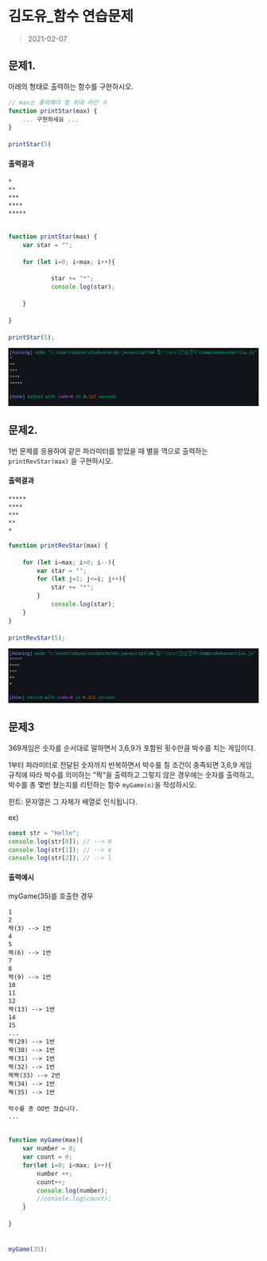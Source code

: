 # 김도유_함수 연습문제

> 2021-02-07

## 문제1.

아래의 형태로 출력하는 함수를 구현하시오.

```js
// max는 출력해야 할 최대 라인 수
function printStar(max) {
    ... 구현하세요 ...
}

printStar(5)
```

#### 출력결과

```
*
**
***
****
*****
```

```javascript

function printStar(max) {
    var star = "";

    for (let i=0; i<max; i++){

            star += "*";
            console.log(star);
        
    }

}

printStar(5);
```
![Alt text](연습문제01.png)

## 문제2.

1번 문제를 응용하여 같은 파라미터를 받았을 때 별을 역으로 출력하는 `printRevStar(max)` 을 구현하시오.


#### 출력결과

```
*****
****
***
**
*
```


```javascript
function printRevStar(max) {
    
    for (let i=max; i>0; i--){
        var star = "";
        for (let j=1; j<=i; j++){
            star += "*";
        }
            console.log(star);
    }
}

printRevStar(5);

```
![Alt text](연습문제02.png)

## 문제3

369게임은 숫자를 순서대로 말하면서 3,6,9가 포함된 횟수만큼 박수를 치는 게임이다.

1부터 파라미터로 전달된 숫자까지 반복하면서 박수를 칠 조건이 충족되면 3,6,9 게임 규칙에 따라 박수를 의미하는 "짝"을 출력하고 그렇지 않은 경우에는 숫자를 출력하고, 박수를 총 몇번 쳤는지를 리턴하는 함수 `myGame(n)`을 작성하시오.

힌트: 문자열은 그 자체가 배열로 인식됩니다.

ex)
```js
const str = "Hello";
console.log(str[0]); // --> H
console.log(str[1]); // --> e
console.log(str[2]); // --> l
```

#### 출력예시

myGame(35)를 호출한 경우

```
1
2
짝(3) --> 1번
4
5
짝(6) --> 1번
7
8
짝(9) --> 1번
10
11
12
짝(13) --> 1번
14
15
...
짝(29) --> 1번
짝(30) --> 1번
짝(31) --> 1번
짝(32) --> 1번
짝짝(33) --> 2번
짝(34) --> 1번
짝(35) --> 1번

박수를 총 OO번 쳤습니다.
...

```


```javascript

function myGame(max){
    var number = 0;
    var count = 0;
    for(let i=0; i<max; i++){
        number ++;
        count++;
        console.log(number);
        //console.log(count);
    }

}


myGame(35);


```


